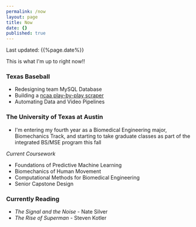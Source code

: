 ```yaml
---
permalink: /now
layout: page
title: Now
date: {}
published: true
---
```

Last updated: {{%page.date%}}

This is what I'm up to right now!!

### Texas Baseball
- Redesigning team MySQL Database
- Building a [ncaa play-by-play scraper](https://github.com/milesok/pbpy/)
- Automating Data and Video Pipelines

### The University of Texas at Austin
- I'm entering my fourth year as a Biomedical Engineering major, Biomechanics Track, and starting to take graduate classes as part of the integrated BS/MSE program this fall

*Current Coursework*
- Foundations of Predictive Machine Learning
- Biomechanics of Human Movement
- Computational Methods for Biomedical Engineering
- Senior Capstone Design

### Currently Reading
- *The Signal and the Noise* - Nate Silver
- *The Rise of Superman* - Steven Kotler